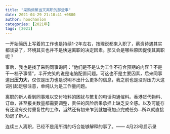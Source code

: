 ```yaml
---
title: "采购频繁当天离职的那些事"
date: 2021-04-29 21:10:41 +0800
author: hoochanlon
categories: [2021年]
tags: [2021]
---
```


一开始简历上写着的工作也是持续1-2年左右，按理说都来入职了，薪资待遇其实都谈妥了，环境其实也并不是快速离职的决定因素。那又会是哪些原因促使其离职呢？

事后，我也是找了采购同事询问：“他们是不是认为工作不符合预期的内容？不是干一档子事情”，半开完笑的说是电脑配置问题。可这也不是主要因素，后来同事道出**压力大**，仅仅是压力也是说明不出什么更多的信息，我之前也是没对压力大这词引起足够注意，单纯认为是工作量问题。<!-- more -->

离职的新人看到同事难以交付物料的困扰与繁复的电话沟通催料。香港货代物料、订单，甚至报关数量都需要调整，责任的风险后果承担上缺乏安全感。以及可能存有还没有交付重复性的工作，当然还有初来乍到就加班加点完成任务...所以就直接劝退了新人。

连续三人离职，已经不是用所谓的巧合能够解释的事了。—— 4月23号启示录
